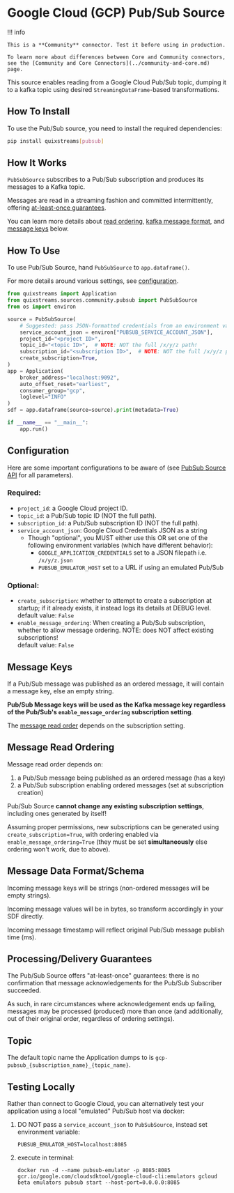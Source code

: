 # Google Cloud (GCP) Pub/Sub Source

!!! info

    This is a **Community** connector. Test it before using in production.

    To learn more about differences between Core and Community connectors, see the [Community and Core Connectors](../community-and-core.md) page.

This source enables reading from a Google Cloud Pub/Sub topic, dumping it to a
kafka topic using desired `StreamingDataFrame`-based transformations.

## How To Install

To use the Pub/Sub source, you need to install the required dependencies:

```bash
pip install quixstreams[pubsub]
```

## How It Works

`PubSubSource` subscribes to a Pub/Sub subscription and produces its messages to a Kafka topic. 

Messages are read in a streaming fashion and committed intermittently, offering 
[at-least-once guarantees](#processingdelivery-guarantees).

You can learn more details about 
[read ordering](#message-read-ordering), 
[kafka message format](#message-data-formatschema), and 
[message keys](#message-keys) below.

## How To Use

To use Pub/Sub Source, hand `PubSubSource` to `app.dataframe()`.

For more details around various settings, see [configuration](#configuration).

```python
from quixstreams import Application
from quixstreams.sources.community.pubsub import PubSubSource
from os import environ

source = PubSubSource(
    # Suggested: pass JSON-formatted credentials from an environment variable.
    service_account_json = environ["PUBSUB_SERVICE_ACCOUNT_JSON"],
    project_id="<project ID>",
    topic_id="<topic ID>",  # NOTE: NOT the full /x/y/z path!
    subscription_id="<subscription ID>",  # NOTE: NOT the full /x/y/z path!
    create_subscription=True,
)
app = Application(
    broker_address="localhost:9092",
    auto_offset_reset="earliest",
    consumer_group="gcp",
    loglevel="INFO"
)
sdf = app.dataframe(source=source).print(metadata=True)

if __name__ == "__main__":
    app.run()
```

## Configuration

Here are some important configurations to be aware of (see [PubSub Source API](../../api-reference/sources.md#pubsubsource) for all parameters).

### Required:

- `project_id`: a Google Cloud project ID.
- `topic_id`: a Pub/Sub topic ID (NOT the full path).
- `subscription_id`: a Pub/Sub subscription ID (NOT the full path).
- `service_account_json`: Google Cloud Credentials JSON as a string
    - Though "optional", you MUST either use this OR set one of the following
      environment variables (which have different behavior):
        - `GOOGLE_APPLICATION_CREDENTIALS` set to a JSON filepath i.e. `/x/y/z.json`
        - `PUBSUB_EMULATOR_HOST` set to a URL if using an emulated Pub/Sub

### Optional:

- `create_subscription`: whether to attempt to create a subscription at
  startup; if it already exists, it instead logs its details at DEBUG level.    
default value: `False`
- `enable_message_ordering`: When creating a Pub/Sub subscription, whether
  to allow message ordering. NOTE: does NOT affect existing subscriptions!    
default value: `False`

## Message Keys

If a Pub/Sub message was published as an ordered message, it will contain a 
message key, else an empty string.

**Pub/Sub Message keys will be used as the Kafka message key
regardless of the Pub/Sub's `enable_message_ordering` subscription setting**.

The [message read order](#message-read-ordering) depends on the subscription setting.

## Message Read Ordering

Message read order depends on:

1. a Pub/Sub message being published as an ordered message (has a key)
2. a Pub/Sub subscription enabling ordered messages (set at subscription creation)

Pub/Sub Source **cannot change any existing subscription settings**, including ones 
generated by itself!

Assuming proper permissions, new subscriptions can be generated using `create_subscription=True`, 
with ordering enabled via `enable_message_ordering=True` (they must be set **simultaneously**
 else ordering won't work, due to above).

## Message Data Format/Schema

Incoming message keys will be strings (non-ordered messages will be empty strings).

Incoming message values will be in bytes, so transform accordingly in your SDF directly.

Incoming message timestamp will reflect original Pub/Sub message publish time (ms).

## Processing/Delivery Guarantees

The Pub/Sub Source offers "at-least-once" guarantees: there is no confirmation that
message acknowledgements for the Pub/Sub Subscriber succeeded.

As such, in rare circumstances where acknowledgement ends up failing, messages may be 
processed (produced) more than once (and additionally, out of their original order, 
regardless of ordering settings).
    
## Topic

The default topic name the Application dumps to is `gcp-pubsub_{subscription_name}_{topic_name}`.


## Testing Locally

Rather than connect to Google Cloud, you can alternatively test your application using 
a local "emulated" Pub/Sub host via docker:

1. DO NOT pass a `service_account_json` to `PubSubSource`, instead set environment variable:
    
    `PUBSUB_EMULATOR_HOST=localhost:8085`

2. execute in terminal:

    `docker run -d --name pubsub-emulator -p 8085:8085 gcr.io/google.com/cloudsdktool/google-cloud-cli:emulators gcloud beta emulators pubsub start --host-port=0.0.0.0:8085`

